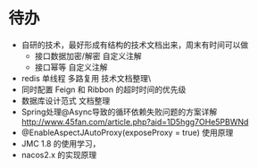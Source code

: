 # 待办

- 自研的技术，最好形成有结构的技术文档出来，周末有时间可以做
  - 接口数据加密/解密 自定义注解
  - 接口幂等 自定义注解
- redis 单线程   多路复用 技术文档整理\
- 同时配置 Feign 和 Ribbon 的超时时间的优先级
- 数据库设计范式 文档整理
- Spring处理@Async导致的循环依赖失败问题的方案详解 http://www.45fan.com/article.php?aid=1D5hgg7OHe5PBWNd
- @EnableAspectJAutoProxy(exposeProxy = true) 使用原理
- JMC 1.8 的使用学习，
- nacos2.x 的实现原理
